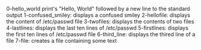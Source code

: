 0-hello_world print's "Hello, World" followed by a new line to the standard output
1-confused_smiley: displays a confused smiley
2-hellofile: displays the content of /etc/passwd file
3-twofiles: displays the contents of two files
4-lastlines: displays the last ten lines of /etc/passwd
5-firstlines: displays the first ten lines of /etc/passwd file
6-third_line: displays the thired line of a file
7-file: creates a file containing some text   
